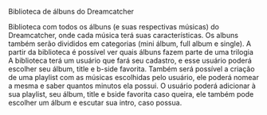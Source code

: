 Biblioteca de álbuns do Dreamcatcher

Biblioteca com todos os álbuns (e suas respectivas músicas) do Dreamcatcher, onde cada música terá suas características. Os albuns também serão divididos em categorias (mini álbum, full album e single). A partir da biblioteca é possível ver quais álbuns fazem parte de uma trilogia
A biblioteca terá um usuário que fará seu cadastro, e esse usuário poderá escolher seu álbum, title e b-side favorita.
Também será possível a criação de uma playlist com as músicas escolhidas pelo usuário, ele poderá nomear a mesma e saber quantos minutos ela possui. O usuário poderá adicionar à sua playlist, seu álbum, title e bside favorita caso queira, ele também pode escolher um álbum e escutar sua intro, caso possua.
